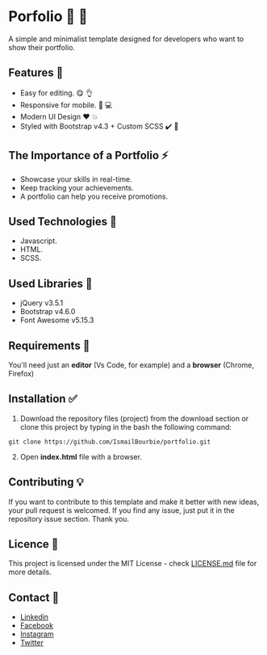 # Porfolio :100: :raised_hands:

A simple and minimalist template designed for developers who want to show their portfolio.


## Features :pushpin:

- Easy for editing. :yum: :ok_hand:
- Responsive for mobile. :iphone: :computer:
- Modern UI Design :heart: :boom:
- Styled with Bootstrap v4.3 + Custom SCSS :heavy_check_mark: :page_with_curl:

## The Importance of a Portfolio  :zap:

- Showcase your skills in real-time.
- Keep tracking your achievements.
- A portfolio can help you receive promotions.

## Used Technologies :hammer:

- Javascript.
- HTML.
- SCSS.

## Used Libraries :file_folder:

- jQuery v3.5.1
- Bootstrap v4.6.0
- Font Awesome v5.15.3

## Requirements :pencil:

You'll need just an **editor** (Vs Code, for example) and a **browser** (Chrome, Firefox)


## Installation :white_check_mark:

1. Download the repository files (project) from the download section or clone this project by typing in the bash the following command:

```
git clone https://github.com/IsmailBourbie/portfolio.git
```

2. Open **index.html** file with a browser.

 
## Contributing :bulb:

If you want to contribute to this template and make it better with new ideas, your pull request is welcomed. If you find any issue, just put it in the repository issue section. Thank you.

## Licence :page_facing_up:

This project is licensed under the MIT License - check [LICENSE.md](LICENSE) file for more details.

## Contact :e-mail:

- [Linkedin](https://www.linkedin.com/in/ismail-bourbie)
- [Facebook](https://www.facebook.com/ismail.bourbie)
- [Instagram](https://www.instagram.com/ismail_bourbie)
- [Twitter](https://twitter.com/Ismail_bourbie)

